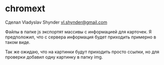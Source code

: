 # chromext

Сделал Vladyslav Shynder <vl.shynder@gmail.com>

Файлы в папке js экспортят массивы с информацией для карточек. Я предположил, что с сервера информация будет приходить примерно в таком виде.

Так же ожидаю, что на картинки будут приходить просто ссылки, но для проверки добавил одну картинку в папку img.

